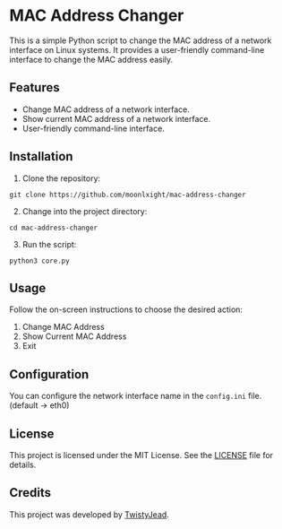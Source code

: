# MAC Address Changer

This is a simple Python script to change the MAC address of a network interface on Linux systems. It provides a user-friendly command-line interface to change the MAC address easily.

## Features

- Change MAC address of a network interface.
- Show current MAC address of a network interface.
- User-friendly command-line interface.

## Installation

1. Clone the repository:
```
git clone https://github.com/moonlxight/mac-address-changer
```

2. Change into the project directory:
```
cd mac-address-changer
```

3. Run the script:
```
python3 core.py
```

## Usage

Follow the on-screen instructions to choose the desired action:

1. Change MAC Address
2. Show Current MAC Address
3. Exit

## Configuration

You can configure the network interface name in the `config.ini` file. (default -> eth0)

## License

This project is licensed under the MIT License. See the [LICENSE](LICENSE) file for details.

## Credits

This project was developed by [TwistyJead](https://github.com/moonlxight).